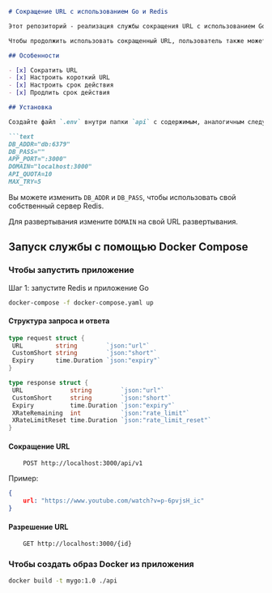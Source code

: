 
```markdown
# Сокращение URL с использованием Go и Redis

Этот репозиторий - реализация службы сокращения URL с использованием Golang, Fiber и Redis. Каждый пользователь может отправить максимум 10 запросов за 30 минут, чтобы сократить свои URL. Каждый сокращенный URL будет иметь срок действия по умолчанию 24 часа. Для настройки пользователи могут предложить и установить свой собственный сокращенный URL, а также срок его действия (до 720 часов).

Чтобы продолжить использовать сокращенный URL, пользователь также может продлить его старый срок действия, используя тот же URL и старый сокращенный URL с новым временем истечения срока действия.

## Особенности

- [x] Сократить URL
- [x] Настроить короткий URL
- [x] Настроить срок действия
- [x] Продлить срок действия

## Установка

Создайте файл `.env` внутри папки `api` с содержимым, аналогичным следующему:

```text
DB_ADDR="db:6379"
DB_PASS=""
APP_PORT=":3000"
DOMAIN="localhost:3000"
API_QUOTA=10
MAX_TRY=5
```

Вы можете изменить `DB_ADDR` и `DB_PASS`, чтобы использовать свой собственный сервер Redis.

Для развертывания измените `DOMAIN` на свой URL развертывания.

## Запуск службы с помощью Docker Compose

### Чтобы запустить приложение

Шаг 1: запустите Redis и приложение Go

```bash
docker-compose -f docker-compose.yaml up
```

#### Структура запроса и ответа

```Go
type request struct {
 URL         string        `json:"url"`
 CustomShort string        `json:"short"`
 Expiry      time.Duration `json:"expiry"`
}

type response struct {
 URL             string        `json:"url"`
 CustomShort     string        `json:"short"`
 Expiry          time.Duration `json:"expiry"`
 XRateRemaining  int           `json:"rate_limit"`
 XRateLimitReset time.Duration `json:"rate_limit_reset"`
}
```

#### Сокращение URL

```text
    POST http://localhost:3000/api/v1
```

Пример:

```json
{
    url: "https://www.youtube.com/watch?v=p-6pvjsH_ic"
}
```

#### Разрешение URL

```text
    GET http://localhost:3000/{id}
```

### Чтобы создать образ Docker из приложения

```bash
docker build -t mygo:1.0 ./api       
```
```

